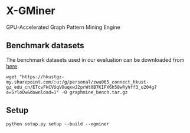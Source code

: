 # X-GMiner
GPU-Accelerated Graph Pattern Mining Engine


## Benchmark datasets
The benchmark datasets used in our evaluation can be downloaded from [here](https://hkustgz-my.sharepoint.com/:u:/g/personal/zwu065_connect_hkust-gz_edu_cn/ETcvFkCVUqVOuqxwJ2prWt0B7KIFX6h58wRyhff3_u204g?e=5rloOw).

```
wget "https://hkustgz-my.sharepoint.com/:u:/g/personal/zwu065_connect_hkust-gz_edu_cn/ETcvFkCVUqVOuqxwJ2prWt0B7KIFX6h58wRyhff3_u204g?e=5rloOw&download=1" -O graphmine_bench.tar.gz
```

## Setup
```
python setup.py setup --build --xgminer
```